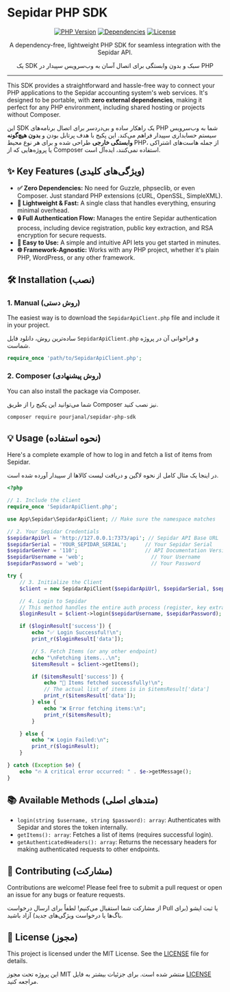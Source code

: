 # Sepidar PHP SDK

<p align="center">
  <a href="#"><img src="https://img.shields.io/badge/PHP-8.0%2B-blue.svg" alt="PHP Version"></a>
  <a href="#"><img src="https://img.shields.io/badge/Dependencies-Zero-brightgreen.svg" alt="Dependencies"></a>
  <a href="#"><img src="https://img.shields.io/badge/License-MIT-darkgreen.svg" alt="License"></a>
</p>

<p align="center">
 A dependency-free, lightweight PHP SDK for seamless integration with the Sepidar API.
</p>
<p align="center">
یک SDK سبک و بدون وابستگی برای اتصال آسان به وب‌سرویس سپیدار در PHP
</p>

---

This SDK provides a straightforward and hassle-free way to connect your PHP applications to the Sepidar accounting system's web services. It's designed to be portable, with **zero external dependencies**, making it perfect for any PHP environment, including shared hosting or projects without Composer.

این SDK یک راهکار ساده و بی‌دردسر برای اتصال برنامه‌های PHP شما به وب‌سرویس سیستم حسابداری سپیدار فراهم می‌کند. این پکیج با هدف پرتابل بودن و **بدون هیچ‌گونه وابستگی خارجی** طراحی شده و برای هر نوع محیط PHP، از جمله هاست‌های اشتراکی یا پروژه‌هایی که از Composer استفاده نمی‌کنند، ایده‌آل است.

## ✨ Key Features (ویژگی‌های کلیدی)

* **✅ Zero Dependencies:** No need for Guzzle, phpseclib, or even Composer. Just standard PHP extensions (cURL, OpenSSL, SimpleXML).
* **🚀 Lightweight & Fast:** A single class that handles everything, ensuring minimal overhead.
* **🔒 Full Authentication Flow:** Manages the entire Sepidar authentication process, including device registration, public key extraction, and RSA encryption for secure requests.
* **🔧 Easy to Use:** A simple and intuitive API lets you get started in minutes.
* **🌐 Framework-Agnostic:** Works with any PHP project, whether it's plain PHP, WordPress, or any other framework.

## 🛠️ Installation (نصب)

### 1. Manual (روش دستی)
The easiest way is to download the `SepidarApiClient.php` file and include it in your project.

ساده‌ترین روش، دانلود فایل `SepidarApiClient.php` و فراخوانی آن در پروژه شماست.

```php
require_once 'path/to/SepidarApiClient.php';
```

### 2. Composer (روش پیشنهادی)
You can also install the package via Composer.

شما می‌توانید این پکیج را از طریق Composer نیز نصب کنید.
```bash
composer require pourjanal/sepidar-php-sdk
```

## 💡 Usage (نحوه استفاده)

Here's a complete example of how to log in and fetch a list of items from Sepidar.

در اینجا یک مثال کامل از نحوه لاگین و دریافت لیست کالاها از سپیدار آورده شده است.

```php
<?php

// 1. Include the client
require_once 'SepidarApiClient.php';

use App\Sepidar\SepidarApiClient; // Make sure the namespace matches

// 2. Your Sepidar Credentials
$sepidarApiUrl = 'http://127.0.0.1:7373/api'; // Sepidar API Base URL
$sepidarSerial = 'YOUR_SEPIDAR_SERIAL';      // Your Sepidar Serial
$sepidarGenVer = '110';                      // API Documentation Version
$sepidarUsername = 'web';                      // Your Username
$sepidarPassword = 'web';                      // Your Password

try {
    // 3. Initialize the Client
    $client = new SepidarApiClient($sepidarApiUrl, $sepidarSerial, $sepidarGenVer);

    // 4. Login to Sepidar
    // This method handles the entire auth process (register, key extraction) automatically
    $loginResult = $client->login($sepidarUsername, $sepidarPassword);

    if ($loginResult['success']) {
        echo "✅ Login Successful!\n";
        print_r($loginResult['data']);

        // 5. Fetch Items (or any other endpoint)
        echo "\nFetching items...\n";
        $itemsResult = $client->getItems();

        if ($itemsResult['success']) {
            echo "🎉 Items fetched successfully!\n";
            // The actual list of items is in $itemsResult['data']
            print_r($itemsResult['data']);
        } else {
            echo "❌ Error fetching items:\n";
            print_r($itemsResult);
        }

    } else {
        echo "❌ Login Failed:\n";
        print_r($loginResult);
    }

} catch (Exception $e) {
    echo "🔥 A critical error occurred: " . $e->getMessage();
}

```

## 📚 Available Methods (متدهای اصلی)

- `login(string $username, string $password): array`: Authenticates with Sepidar and stores the token internally.
- `getItems(): array`: Fetches a list of items (requires successful login).
- `getAuthenticatedHeaders(): array`: Returns the necessary headers for making authenticated requests to other endpoints.

## 🤝 Contributing (مشارکت)

Contributions are welcome! Please feel free to submit a pull request or open an issue for any bugs or feature requests.

از مشارکت شما استقبال می‌کنیم! لطفاً برای ارسال درخواست Pull یا ثبت ایشو (برای باگ‌ها یا درخواست ویژگی‌های جدید) آزاد باشید.

## 📄 License (مجوز)

This project is licensed under the MIT License. See the [LICENSE](LICENSE) file for details.

این پروژه تحت مجوز MIT منتشر شده است. برای جزئیات بیشتر به فایل [LICENSE](LICENSE) مراجعه کنید.

